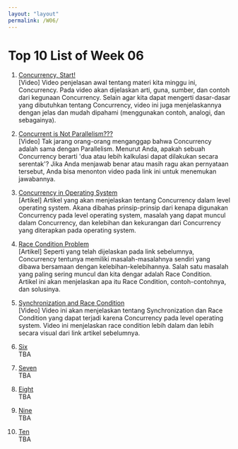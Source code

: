 ```yaml
---
layout: "layout"
permalink: /W06/
---
```


# Top 10 List of Week 06

1. [Concurrency, Start!](https://www.youtube.com/watch?v=iKtvNJQoCNw)<br>
[Video] Video penjelasan awal tentang materi kita minggu ini, Concurrency. Pada video akan dijelaskan arti, guna, sumber, dan contoh dari kegunaan Concurrency. Selain agar kita dapat mengerti dasar-dasar yang dibutuhkan tentang Concurrency, video ini juga menjelaskannya dengan jelas dan mudah dipahami (menggunakan contoh, analogi, dan sebagainya).

2. [Concurrent is Not Parallelism???](https://www.youtube.com/watch?v=Y1pgpn2gOSg)<br>
[Video] Tak jarang orang-orang menganggap bahwa Concurrency adalah sama dengan Parallelism. Menurut Anda, apakah sebuah Concurrency berarti 'dua atau lebih kalkulasi dapat dilakukan secara serentak'? Jika Anda menjawab benar atau masih ragu akan pernyataan tersebut, Anda bisa menonton video pada link ini untuk menemukan jawabannya.

3. [Concurrency in Operating System](https://www.geeksforgeeks.org/concurrency-in-operating-system/)<br>
[Artikel] Artikel yang akan menjelaskan tentang Concurrency dalam level operating system. Akana dibahas prinsip-prinsip dari kenapa digunakan Concurrency pada level operating system, masalah yang dapat muncul dalam Concurrency, dan kelebihan dan kekurangan dari Concurrency yang diterapkan pada operating system.

4. [Race Condition Problem](https://datacadamia.com/data/concurrency/race_condition)<br>
[Artikel] Seperti yang telah dijelaskan pada link sebelumnya, Concurrency tentunya memiliki masalah-masalahnya sendiri yang dibawa bersamaan dengan kelebihan-kelebihannya. Salah satu masalah yang paling sering muncul dan kita dengar adalah Race Condition. Artikel ini akan menjelaskan apa itu Race Condition, contoh-contohnya, dan solusinya.

5. [Synchronization and Race Condition](https://www.youtube.com/watch?v=Rz3CtjMc7Hc)<br>
[Video] Video ini akan menjelaskan tentang Synchronization dan Race Condition yang dapat terjadi karena Concurrency pada level operating system. Video ini menjelaskan race condition lebih dalam dan lebih secara visual dari link artikel sebelumnya.

6. [Six](https://en.wikipedia.org/wiki/6)<br>
TBA

7. [Seven](https://en.wikipedia.org/wiki/7)<br>
TBA

8. [Eight](https://en.wikipedia.org/wiki/8)<br>
TBA

9. [Nine](https://en.wikipedia.org/wiki/9)<br>
TBA

10. [Ten](https://en.wikipedia.org/wiki/10)<br>
TBA

